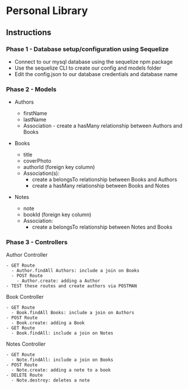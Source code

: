 # Personal Library

## Instructions

### Phase 1 - Database setup/configuration using Sequelize
  - Connect to our mysql database using the sequelize npm package
  - Use the sequelize CLI to create our config and models folder
  - Edit the config.json to our database credentials and database name

### Phase 2 - Models
  - Authors
    - firstName
    - lastName
    - Association - create a hasMany relationship between Authors and Books

  - Books
    - title
    - coverPhoto
    - authorId (foreign key column)
    - Association(s): 
      - create a belongsTo relationship between Books and Authors
      - create a hasMany relationship between Books and Notes

  - Notes
    - note
    - bookId (foreign key column)
    - Association:
      - create a belongsTo relationship between Notes and Books

### Phase 3 - Controllers
  Author Controller

    - GET Route
      - Author.findAll Authors: include a join on Books
      - POST Route
        - Author.create: adding a Author
    - TEST these routes and create authors via POSTMAN

  Book Controller

    - GET Route
      - Book.findAll Books: include a join on Authors
    - POST Route
      - Book.create: adding a Book
    - GET Route
      - Book.findAll: include a join on Notes
  
  Notes Controller
  
    - GET Route
      - Note.findAll: include a join on Books
    - POST Route
      - Note.create: adding a note to a book
    - DELETE Route
      - Note.destroy: deletes a note